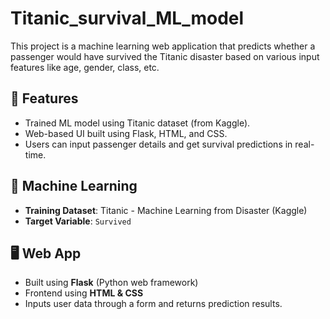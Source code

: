 # Titanic_survival_ML_model

This project is a machine learning web application that predicts whether a passenger would have survived the Titanic disaster based on various input features like age, gender, class, etc.

## 📌 Features

- Trained ML model using Titanic dataset (from Kaggle).
- Web-based UI built using Flask, HTML, and CSS.
- Users can input passenger details and get survival predictions in real-time.

## 🧠 Machine Learning

- **Training Dataset**: Titanic - Machine Learning from Disaster (Kaggle)
- **Target Variable**: `Survived`

## 🖥️ Web App

- Built using **Flask** (Python web framework)
- Frontend using **HTML & CSS**
- Inputs user data through a form and returns prediction results.
